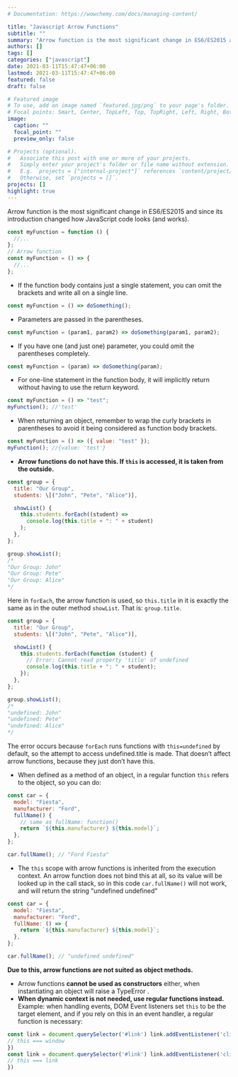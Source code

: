 ```yaml
---
# Documentation: https://wowchemy.com/docs/managing-content/

title: "Javascript Arrow Functions"
subtitle: ""
summary: "Arrow function is the most significant change in ES6/ES2015 and since its introduction changed how JavaScript code looks and works."
authors: []
tags: []
categories: ["javascript"]
date: 2021-03-11T15:47:47+06:00
lastmod: 2021-03-11T15:47:47+06:00
featured: false
draft: false

# Featured image
# To use, add an image named `featured.jpg/png` to your page's folder.
# Focal points: Smart, Center, TopLeft, Top, TopRight, Left, Right, BottomLeft, Bottom, BottomRight.
image:
  caption: ""
  focal_point: ""
  preview_only: false

# Projects (optional).
#   Associate this post with one or more of your projects.
#   Simply enter your project's folder or file name without extension.
#   E.g. `projects = ["internal-project"]` references `content/project/deep-learning/index.md`.
#   Otherwise, set `projects = []`.
projects: []
highlight: true
---
```


Arrow function is the most significant change in ES6/ES2015 and since its introduction changed how JavaScript code looks (and works).

```js
const myFunction = function () {
  //...
};
// Arrow function
const myFunction = () => {
  //...
};
```

- If the function body contains just a single statement, you can omit the brackets and write all on a single line.

```js
const myFunction = () => doSomething();
```

- Parameters are passed in the parentheses.

```js
const myFunction = (param1, param2) => doSomething(param1, param2);
```

- If you have one (and just one) parameter, you could omit the parentheses completely.

```js
const myFunction = (param) => doSomething(param);
```

- For one-line statement in the function body, it will implicitly return without having to use the return keyword.

```js
const myFunction = () => "test";
myFunction(); //'test'
```

- When returning an object, remember to wrap the curly brackets in parentheses to avoid it being considered as function body brackets.

```js
const myFunction = () => ({ value: "test" });
myFunction(); //{value: 'test'}
```

- **Arrow functions do not have this. If `this` is accessed, it is taken from the outside.**

```js
const group = {
  title: "Our Group",
  students: \[("John", "Pete", "Alice")],

  showList() {
    this.students.forEach((student) =>
      console.log(this.title + ": " + student)
    );
  },
};

group.showList();
/*
"Our Group: John"
"Our Group: Pete"
"Our Group: Alice"
*/
```

Here in `forEach`, the arrow function is used, so `this.title` in it is exactly the same as in the outer method `showList`. That is: `group.title`.

```js
const group = {
  title: "Our Group",
  students: \[("John", "Pete", "Alice")],

  showList() {
    this.students.forEach(function (student) {
      // Error: Cannot read property 'title' of undefined
      console.log(this.title + ": " + student);
    });
  },
};

group.showList();
/*
"undefined: John"
"undefined: Pete"
"undefined: Alice"
*/
```

The error occurs because `forEach` runs functions with `this=undefined` by default, so the attempt to access undefined.title is made. That doesn’t affect arrow functions, because they just don’t have this.

- When defined as a method of an object, in a regular function `this` refers to the object, so you can do:

```js
const car = {
  model: "Fiesta",
  manufacturer: "Ford",
  fullName() {
    // same as fullName: function()
    return `${this.manufacturer} ${this.model}`;
  },
};

car.fullName(); // "Ford Fiesta"
```

- The `this` scope with arrow functions is inherited from the execution context. An arrow function does not bind this at all, so its value will be looked up in the call stack, so in this code `car.fullName()` will not work, and will return the string "undefined undefined"

```js
const car = {
  model: "Fiesta",
  manufacturer: "Ford",
  fullName: () => {
    return `${this.manufacturer} ${this.model}`;
  },
};

car.fullName(); // "undefined undefined"
```

**Due to this, arrow functions are not suited as object methods.**

- Arrow functions **cannot be used as constructors** either, when instantiating an object will raise a TypeError .
- **When dynamic context is not needed, use regular functions instead.** Example: when handling events, DOM Event listeners set `this` to be the target element, and if you rely on this in an event handler, a regular function is necessary:

```js
const link = document.querySelector('#link') link.addEventListener('click', () => {
// this === window
})
const link = document.querySelector('#link') link.addEventListener('click', function() {
// this === link
})
```
